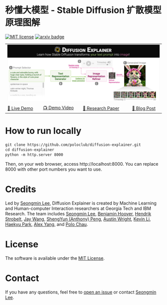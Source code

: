 # 秒懂大模型 - Stable Diffusion 扩散模型原理图解
[![MIT license](http://img.shields.io/badge/license-MIT-brightgreen.svg)](http://opensource.org/licenses/MIT)
[![arxiv badge](https://img.shields.io/badge/arXiv-2305.03509-red)](https://arxiv.org/abs/2305.03509)
<!-- ![crown_jewel]() -->

<table>
<tr>
    <td colspan="4"><img src="./assets/preview/de_crownjewel.png" style="width: 100%"></td>
</tr>
<tr>
    <td><a href="http://poloclub.github.io/diffusion-explainer">🚀 Live Demo</a></td>
    <td><a href="https://youtu.be/Zg4gxdIWDds">📺 Demo Video</a></td>
    <td><a href="https://arxiv.org/abs/2305.03509">📜 Research Paper</a></td>
    <td><a href="https://medium.com/@seongminleee/77b53f4f1c4">📄 Blog Post</a></td>
</tr>
</table>

# How to run locally
```
git clone https://github.com/poloclub/diffusion-explainer.git
cd diffusion-explainer
python -m http.server 8000
```

Then, on your web browser, access http://localhost:8000.
You can replace 8000 with other port numbers you want to use.

# Credits
Led by [Seongmin Lee](http://www.seongmin.xyz),
Diffusion Explainer is created by Machine Learning and Human-computer Interaction researchers at Georgia Tech and IBM Research.
The team includes
[Seongmin Lee](http://www.seongmin.xyz),
[Benjamin Hoover](https://bhoov.com),
[Hendrik Strobelt](http://hendrik.strobelt.com),
[Jay Wang](https://zijie.wang),
[ShengYun (Anthony) Peng](https://shengyun-peng.github.io),
[Austin Wright](https://www.austinpwright.com),
[Kevin Li](https://www.linkedin.com/in/kevinyli/),
[Haekyu Park](https://haekyu.github.io/),
[Alex Yang](https://alexanderyang.me/),
and [Polo Chau](http://www.cc.gatech.edu/~dchau/).

# License
The software is available under the [MIT License](https://github.com/poloclub/diffusion-explainer/blob/main/LICENSE).

# Contact
If you have any questions, feel free to [open an issue](https://github.com/poloclub/diffusion-explainer/issues/new/choose) or contact [Seongmin Lee](http://www.seongmin.xyz/).

<!-- # Citation
To learn more about Diffusion Explainer, please read our [paper](https:) and [demo video](https). Thanks!

```latex
``` -->
